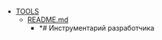 - <a href = "E:\Node_projects\Node_Way\NBase\_Md\_Index\__Closer\_HPW\_Repos_HowProgrammingWorks_17_05_2020\Letters-master\Docs\TOOLS\cat.TOOLS\dir.TOOLS.md">TOOLS</a>
    - <a href = "E:\Node_projects\Node_Way\NBase\_Md\_Index\__Closer\_HPW\_Repos_HowProgrammingWorks_17_05_2020\Letters-master\Docs\TOOLS\README.md">README.md</a>
        - *# Инструментарий разработчика
